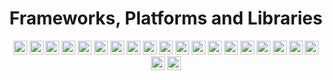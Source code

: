 <div align="center">

# Frameworks, Platforms and Libraries

<a href="https://expressjs.com/pt-br/"><img src="https://img.shields.io/badge/Express.js-404D59?style=flat&logo=express" height="22" alt="ExpressJS"/></a>
<a href="https://www.nginx.com"><img src="https://img.shields.io/badge/NGINX-%23009639.svg?style=flat&logo=nginx&logoColor=white" height="22" alt="NGINX"/></a>
<a href="https://angular.io"><img src="https://img.shields.io/badge/angular-%23DD0031.svg?style=flat&logo=angular&logoColor=white" height="22" alt="Angular"/></a>
<a href="https://angularjs.org"><img src="https://img.shields.io/badge/angular.js-%23E23237.svg?style=flat&logo=angularjs&logoColor=white" height="22" alt="AngularJS"/></a>
<a href="https://getbootstrap.com"><img src="https://img.shields.io/badge/bootstrap-%23563D7C.svg?style=flat&logo=bootstrap&logoColor=white" height="22" alt="Bootstrap"/></a>
<a href="https://chakra-ui.com"><img src="https://img.shields.io/badge/chakra-%234ED1C5.svg?style=flat&logo=chakraui&logoColor=white" height="22" alt="ChakraUI"/></a>
<a href="https://jquery.com"><img src="https://img.shields.io/badge/jquery-%230769AD.svg?style=flat&logo=jquery&logoColor=white" height="22" alt="JQuery"/></a>
<a href="https://jwt.io"><img src="https://img.shields.io/badge/JWT-black?style=flat&logo=JSON%20web%20tokens" height="22" alt="JWT"/></a>
<a href="https://nextjs.org"><img src="https://img.shields.io/badge/Next-black?style=flat&logo=next.js&logoColor=white" height="22" alt="NextJS"/></a>
<a href="https://nodejs.org/en/"><img src="https://img.shields.io/badge/node.js-6DA55F?style=flat&logo=node.js&logoColor=white" height="22" alt="NodeJS"/></a>
<a href="https://reactjs.org"><img src="https://img.shields.io/badge/react-black?style=flat&logo=react&logoColor=white" height="22" alt="React"/></a>
<a href="https://reactnative.dev"><img src="https://img.shields.io/badge/react_native-%2320232a.svg?style=flat&logo=react&logoColor=%2361DAFB" height="22" alt="ReactNative"/></a>
<a href="https://reactrouter.com/en/main/start/overview"><img src="https://img.shields.io/badge/React_Router-CA4245?style=flat&logo=react-router&logoColor=white" height="22" alt="ReactRouter"/></a>
<a href="https://react-hook-form.com"><img src="https://img.shields.io/badge/React%20Hook%20Form-%23EC5990.svg?style=flat&logo=reacthookform&logoColor=white" height="22" alt="ReactHookForm"/></a>
<a href="https://www.chartjs.org"><img src="https://img.shields.io/badge/chart.js-F5788D.svg?style=flat&logo=chart.js&logoColor=white" height="22" alt="ChartJS"/></a>
<a href="https://redux.js.org"><img src="https://img.shields.io/badge/redux-%23593d88.svg?style=flat&logo=redux&logoColor=white" height="22" alt="Redux"/></a>
<a href="https://spring.io"><img src="https://img.shields.io/badge/spring-%236DB33F.svg?style=flat&logo=spring&logoColor=white" height="22" alt="Spring"/></a>
<a href="https://svelte.dev"><img src="https://img.shields.io/badge/Svelte-%23f1413d.svg?style=flat&logo=svelte&logoColor=white" height="22" alt="Svelte"/></a>
<a href="https://tailwindcss.com"><img src="https://img.shields.io/badge/tailwindcss-%2338B2AC.svg?style=flat&logo=tailwind-css&logoColor=white" height="22" alt="TailwindCSS"/></a>
<a href="https://tauri.app"><img src="https://img.shields.io/badge/tauri-%2320232a.svg?style=flat&logo=tauri&logoColor=white" height="22" alt="Tauri"/></a>
<a href="https://www.electronjs.org/pt/"><img src="https://img.shields.io/badge/Electron-191970?style=flat&logo=Electron&logoColor=white" height="22" alt="ElectronJS"/></a>

</div>
